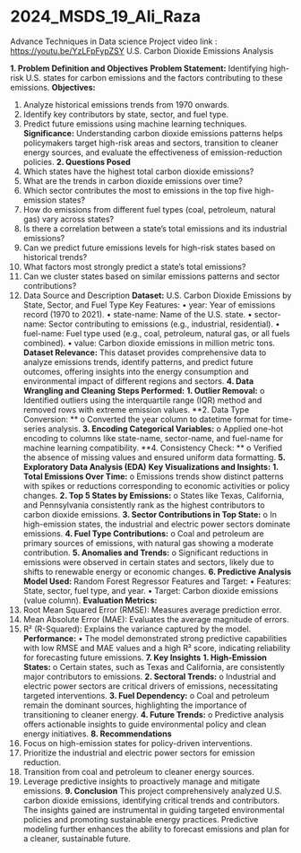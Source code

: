 # 2024_MSDS_19_Ali_Raza
Advance Techniques in Data science Project
video link : https://youtu.be/YzLFpFypZSY
U.S. Carbon Dioxide Emissions Analysis

**1. Problem Definition and Objectives**
**Problem Statement:**
Identifying high-risk U.S. states for carbon emissions and the factors contributing to these emissions.
**Objectives:**
1.	Analyze historical emissions trends from 1970 onwards.
2.	Identify key contributors by state, sector, and fuel type.
3.	Predict future emissions using machine learning techniques.
**Significance:**
Understanding carbon dioxide emissions patterns helps policymakers target high-risk areas and sectors, transition to cleaner energy sources, and evaluate the effectiveness of emission-reduction policies.
**2. Questions Posed**
1.	Which states have the highest total carbon dioxide emissions?
2.	What are the trends in carbon dioxide emissions over time?
3.	Which sector contributes the most to emissions in the top five high-emission states?
4.	How do emissions from different fuel types (coal, petroleum, natural gas) vary across states?
5.	Is there a correlation between a state’s total emissions and its industrial emissions?
6.	Can we predict future emissions levels for high-risk states based on historical trends?
7.	What factors most strongly predict a state’s total emissions?
8.	Can we cluster states based on similar emissions patterns and sector contributions?
3. Data Source and Description
**Dataset:**
U.S. Carbon Dioxide Emissions by State, Sector, and Fuel Type
Key Features:
•	year: Year of emissions record (1970 to 2021).
•	state-name: Name of the U.S. state.
•	sector-name: Sector contributing to emissions (e.g., industrial, residential).
•	fuel-name: Fuel type used (e.g., coal, petroleum, natural gas, or all fuels combined).
•	value: Carbon dioxide emissions in million metric tons.
**Dataset Relevance:**
This dataset provides comprehensive data to analyze emissions trends, identify patterns, and predict future outcomes, offering insights into the energy consumption and environmental impact of different regions and sectors.
**4. Data Wrangling and Cleaning**
**Steps Performed:**
**1.	Outlier Removal:** 
o	Identified outliers using the interquartile range (IQR) method and removed rows with extreme emission values.
**2.	Data Type Conversion: **
o	Converted the year column to datetime format for time-series analysis.
**3.	Encoding Categorical Variables:** 
o	Applied one-hot encoding to columns like state-name, sector-name, and fuel-name for machine learning compatibility.
**4.	Consistency Check: **
o	Verified the absence of missing values and ensured uniform data formatting.
**5. Exploratory Data Analysis (EDA)**
**Key Visualizations and Insights:**
**1.	Total Emissions Over Time:**
o	Emissions trends show distinct patterns with spikes or reductions corresponding to economic activities or policy changes.
**2.	Top 5 States by Emissions:**
o	States like Texas, California, and Pennsylvania consistently rank as the highest contributors to carbon dioxide emissions.
**3.	Sector Contributions in Top State:**
o	In high-emission states, the industrial and electric power sectors dominate emissions.
**4.	Fuel Type Contributions:**
o	Coal and petroleum are primary sources of emissions, with natural gas showing a moderate contribution.
**5.	Anomalies and Trends:**
o	Significant reductions in emissions were observed in certain states and sectors, likely due to shifts to renewable energy or economic changes.
**6. Predictive Analysis**
**Model Used:**
Random Forest Regressor
Features and Target:
•	Features: State, sector, fuel type, and year.
•	Target: Carbon dioxide emissions (value column).
**Evaluation Metrics:**
1.	Root Mean Squared Error (RMSE): Measures average prediction error.
2.	Mean Absolute Error (MAE): Evaluates the average magnitude of errors.
3.	R² (R-Squared): Explains the variance captured by the model.
**Performance:**
•	The model demonstrated strong predictive capabilities with low RMSE and MAE values and a high R² score, indicating reliability for forecasting future emissions.
**7. Key Insights**
**1.	High-Emission States:**
o	Certain states, such as Texas and California, are consistently major contributors to emissions.
**2.	Sectoral Trends:**
o	Industrial and electric power sectors are critical drivers of emissions, necessitating targeted interventions.
**3.	Fuel Dependency:**
o	Coal and petroleum remain the dominant sources, highlighting the importance of transitioning to cleaner energy.
**4.	Future Trends:**
o	Predictive analysis offers actionable insights to guide environmental policy and clean energy initiatives.
**8. Recommendations**
1.	Focus on high-emission states for policy-driven interventions.
2.	Prioritize the industrial and electric power sectors for emission reduction.
3.	Transition from coal and petroleum to cleaner energy sources.
4.	Leverage predictive insights to proactively manage and mitigate emissions.
**9. Conclusion**
This project comprehensively analyzed U.S. carbon dioxide emissions, identifying critical trends and contributors. The insights gained are instrumental in guiding targeted environmental policies and promoting sustainable energy practices. Predictive modeling further enhances the ability to forecast emissions and plan for a cleaner, sustainable future.
